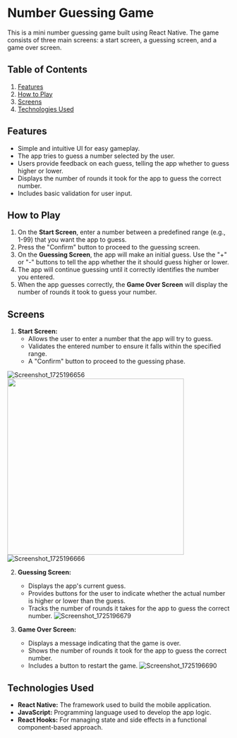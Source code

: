 # Number Guessing Game

This is a mini number guessing game built using React Native. The game consists of three main screens: a start screen, a guessing screen, and a game over screen.

## Table of Contents

1. [Features](#features)
2. [How to Play](#how-to-play)
3. [Screens](#screens)
4. [Technologies Used](#technologies-used)

## Features

- Simple and intuitive UI for easy gameplay.
- The app tries to guess a number selected by the user.
- Users provide feedback on each guess, telling the app whether to guess higher or lower.
- Displays the number of rounds it took for the app to guess the correct number.
- Includes basic validation for user input.


## How to Play

1. On the **Start Screen**, enter a number between a predefined range (e.g., 1-99) that you want the app to guess.
2. Press the "Confirm" button to proceed to the guessing screen.
3. On the **Guessing Screen**, the app will make an initial guess. Use the "+" or "-" buttons to tell the app whether the it should guess higher or lower.
4. The app will continue guessing until it correctly identifies the number you entered.
5. When the app guesses correctly, the **Game Over Screen** will display the number of rounds it took to guess your number.

## Screens

1. **Start Screen:**
   - Allows the user to enter a number that the app will try to guess.
   - Validates the entered number to ensure it falls within the specified range.
   - A "Confirm" button to proceed to the guessing phase.
     
![Screenshot_1725196656](https://github.com/user-attachments/assets/881bdcf5-4f67-427c-bd53-d25a4a1eeed4)
<img height = 400, src = "https://github.com/user-attachments/assets/881bdcf5-4f67-427c-bd53-d25a4a1eeed4"/>
![Screenshot_1725196666](https://github.com/user-attachments/assets/a315e026-6838-43de-86c6-781f3583160e)


2. **Guessing Screen:**
   - Displays the app's current guess.
   - Provides buttons for the user to indicate whether the actual number is higher or lower than the guess.
   - Tracks the number of rounds it takes for the app to guess the correct number.
     ![Screenshot_1725196679](https://github.com/user-attachments/assets/4530633a-ce74-48e4-9e43-15578c04dd4a)


3. **Game Over Screen:**
   - Displays a message indicating that the game is over.
   - Shows the number of rounds it took for the app to guess the correct number.
   - Includes a button to restart the game.
    ![Screenshot_1725196690](https://github.com/user-attachments/assets/4de3d00b-ae4a-4a3f-8bfc-4a76149e7568)
 

## Technologies Used

- **React Native:** The framework used to build the mobile application.
- **JavaScript:** Programming language used to develop the app logic.
- **React Hooks:** For managing state and side effects in a functional component-based approach.

